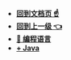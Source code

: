 
* [**回到文档页 ☝**](/README.md)
* [**回到上一级 👈**](/README.md)
* [**🎈 编程语言**](/编程语言/README.md "Stream-编程语言")
* [**+ Java**](/编程语言/Java/README.md)